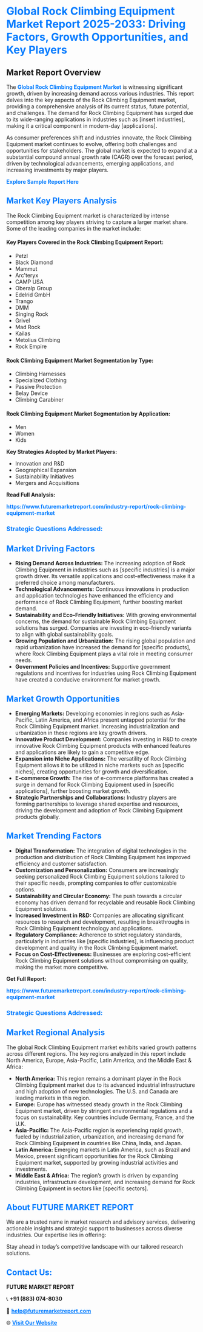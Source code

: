 <h1 style="color: #007BFF;">Global Rock Climbing Equipment Market Report 2025-2033: Driving Factors, Growth Opportunities, and Key Players</h1>

<section id="overview">
<h2>Market Report Overview</h2>
<p>The <a href="https://www.futuremarketreport.com/industry-report/rock-climbing-equipment-market" style="color: #007BFF; text-decoration: none;"><strong>Global Rock Climbing Equipment Market</strong></a> is witnessing significant growth, driven by increasing demand across various industries. This report delves into the key aspects of the Rock Climbing Equipment market, providing a comprehensive analysis of its current status, future potential, and challenges. The demand for Rock Climbing Equipment has surged due to its wide-ranging applications in industries such as [insert industries], making it a critical component in modern-day [applications].</p>
<p>As consumer preferences shift and industries innovate, the Rock Climbing Equipment market continues to evolve, offering both challenges and opportunities for stakeholders. The global market is expected to expand at a substantial compound annual growth rate (CAGR) over the forecast period, driven by technological advancements, emerging applications, and increasing investments by major players.</p>
</section>

<section id="overview">
<p><a href="https://www.futuremarketreport.com/request-sample/reportId=28582" style="color: #007BFF; text-decoration: none;"><strong>Explore Sample Report Here</strong></a></p>
</section>

<section id="key-players">
<h2 style="color: #007BFF;">Market Key Players Analysis</h2>
<p>The Rock Climbing Equipment market is characterized by intense competition among key players striving to capture a larger market share. Some of the leading companies in the market include:</p>
<h4>Key Players Covered in the Rock Climbing Equipment Report:</h4>
<ul><li>Petzl</li><li>Black Diamond</li><li>Mammut</li><li>Arc&#039;teryx</li><li>CAMP USA</li><li>Oberalp Group</li><li>Edelrid GmbH</li><li>Trango</li><li>DMM</li><li>Singing Rock</li><li>Grivel</li><li>Mad Rock</li><li>Kailas</li><li>Metolius Climbing</li><li>Rock Empire</li></ul>
<h4>Rock Climbing Equipment Market Segmentation by Type:</h4>
<ul><li>Climbing Harnesses</li><li>Specialized Clothing</li><li>Passive Protection</li><li>Belay Device</li><li>Climbing Carabiner</li></ul>

<h4>Rock Climbing Equipment Market Segmentation by Application:</h4>
<ul><li>Men</li><li>Women</li><li>Kids</li></ul>
<p><strong>Key Strategies Adopted by Market Players:</strong></p>
<ul>
<li>Innovation and R&D</li>
<li>Geographical Expansion</li>
<li>Sustainability Initiatives</li>
<li>Mergers and Acquisitions</li>
</ul>
</section>

<section>
<p><strong>Read Full Analysis: </strong></p><a href="https://www.futuremarketreport.com/industry-report/rock-climbing-equipment-market" style="color: #007BFF; text-decoration: none;"><strong>https://www.futuremarketreport.com/industry-report/rock-climbing-equipment-market</strong></a>
<h3 style="color: #007BFF;">Strategic Questions Addressed:</h3>
</section>

<section id="driving-factors">
<h2 style="color: #007BFF;">Market Driving Factors</h2>
<ul>
<li><strong>Rising Demand Across Industries:</strong> The increasing adoption of Rock Climbing Equipment in industries such as [specific industries] is a major growth driver. Its versatile applications and cost-effectiveness make it a preferred choice among manufacturers.</li>
<li><strong>Technological Advancements:</strong> Continuous innovations in production and application technologies have enhanced the efficiency and performance of Rock Climbing Equipment, further boosting market demand.</li>
<li><strong>Sustainability and Eco-Friendly Initiatives:</strong> With growing environmental concerns, the demand for sustainable Rock Climbing Equipment solutions has surged. Companies are investing in eco-friendly variants to align with global sustainability goals.</li>
<li><strong>Growing Population and Urbanization:</strong> The rising global population and rapid urbanization have increased the demand for [specific products], where Rock Climbing Equipment plays a vital role in meeting consumer needs.</li>
<li><strong>Government Policies and Incentives:</strong> Supportive government regulations and incentives for industries using Rock Climbing Equipment have created a conducive environment for market growth.</li>
</ul>
</section>

<section id="growth-opportunities">
<h2 style="color: #007BFF;">Market Growth Opportunities</h2>
<ul>
<li><strong>Emerging Markets:</strong> Developing economies in regions such as Asia-Pacific, Latin America, and Africa present untapped potential for the Rock Climbing Equipment market. Increasing industrialization and urbanization in these regions are key growth drivers.</li>
<li><strong>Innovative Product Development:</strong> Companies investing in R&D to create innovative Rock Climbing Equipment products with enhanced features and applications are likely to gain a competitive edge.</li>
<li><strong>Expansion into Niche Applications:</strong> The versatility of Rock Climbing Equipment allows it to be utilized in niche markets such as [specific niches], creating opportunities for growth and diversification.</li>
<li><strong>E-commerce Growth:</strong> The rise of e-commerce platforms has created a surge in demand for Rock Climbing Equipment used in [specific applications], further boosting market growth.</li>
<li><strong>Strategic Partnerships and Collaborations:</strong> Industry players are forming partnerships to leverage shared expertise and resources, driving the development and adoption of Rock Climbing Equipment products globally.</li>
</ul>
</section>

<section id="trending-factors">
<h2 style="color: #007BFF;">Market Trending Factors</h2>
<ul>
<li><strong>Digital Transformation:</strong> The integration of digital technologies in the production and distribution of Rock Climbing Equipment has improved efficiency and customer satisfaction.</li>
<li><strong>Customization and Personalization:</strong> Consumers are increasingly seeking personalized Rock Climbing Equipment solutions tailored to their specific needs, prompting companies to offer customizable options.</li>
<li><strong>Sustainability and Circular Economy:</strong> The push towards a circular economy has driven demand for recyclable and reusable Rock Climbing Equipment solutions.</li>
<li><strong>Increased Investment in R&D:</strong> Companies are allocating significant resources to research and development, resulting in breakthroughs in Rock Climbing Equipment technology and applications.</li>
<li><strong>Regulatory Compliance:</strong> Adherence to strict regulatory standards, particularly in industries like [specific industries], is influencing product development and quality in the Rock Climbing Equipment market.</li>
<li><strong>Focus on Cost-Effectiveness:</strong> Businesses are exploring cost-efficient Rock Climbing Equipment solutions without compromising on quality, making the market more competitive.</li>
</ul>
</section>

<section>
<p><strong>Get Full Report: </strong></p><a href="https://www.futuremarketreport.com/industry-report/rock-climbing-equipment-market" style="color: #007BFF; text-decoration: none;"><strong>https://www.futuremarketreport.com/industry-report/rock-climbing-equipment-market</strong></a>
<h3 style="color: #007BFF;">Strategic Questions Addressed:</h3>
</section>


<section id="regional-analysis">
<h2 style="color: #007BFF;">Market Regional Analysis</h2>
<p>The global Rock Climbing Equipment market exhibits varied growth patterns across different regions. The key regions analyzed in this report include North America, Europe, Asia-Pacific, Latin America, and the Middle East & Africa:</p>
<ul>
<li><strong>North America:</strong> This region remains a dominant player in the Rock Climbing Equipment market due to its advanced industrial infrastructure and high adoption of new technologies. The U.S. and Canada are leading markets in this region.</li>
<li><strong>Europe:</strong> Europe has witnessed steady growth in the Rock Climbing Equipment market, driven by stringent environmental regulations and a focus on sustainability. Key countries include Germany, France, and the U.K.</li>
<li><strong>Asia-Pacific:</strong> The Asia-Pacific region is experiencing rapid growth, fueled by industrialization, urbanization, and increasing demand for Rock Climbing Equipment in countries like China, India, and Japan.</li>
<li><strong>Latin America:</strong> Emerging markets in Latin America, such as Brazil and Mexico, present significant opportunities for the Rock Climbing Equipment market, supported by growing industrial activities and investments.</li>
<li><strong>Middle East & Africa:</strong> The region’s growth is driven by expanding industries, infrastructure development, and increasing demand for Rock Climbing Equipment in sectors like [specific sectors].</li>
</ul>
</section>

<footer>
<h2 style="color: #007BFF;">About FUTURE MARKET REPORT</h2>
<p>We are a trusted name in market research and advisory services, delivering actionable insights and strategic support to businesses across diverse industries. Our expertise lies in offering:</p>

<p>Stay ahead in today’s competitive landscape with our tailored research solutions.</p>

<h2 style="color: #007BFF;">Contact Us:</h2>
<p><strong>FUTURE MARKET REPORT</strong></p>
<p>📞 <strong>+91 (883) 074-8030</strong></p>
<p>📧 <strong><a href="mailto:help@futuremarketreport.com" style="color: #007BFF;">help@futuremarketreport.com</a></strong></p>
<p>🌐 <strong><a href="https://www.futuremarketreport.com/" style="color: #007BFF;">Visit Our Website</a></strong></p>
</footer>